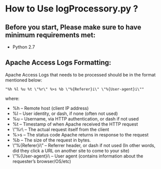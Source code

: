 # How to Use logProcessory.py ?

## Before you start, Please make sure to have minimum requirements met:

- Python 2.7

## Apache Access Logs Formatting:
Apache Access Logs that needs to be processed should be in the format mentioned below:

    "%h %l %u %t \"%r\" %>s %b \"%{Referer}i\" \"%{User-agent}i\""

where:
- %h – Remote host (client IP address)
- %l – User identity, or dash, if none (often not used)
- %u – Username, via HTTP authentication, or dash if not used
- %t – Timestamp of when Apache received the HTTP request
- \”%r\ – The actual request itself from the client
- %>s – The status code Apache returns in response to the request
- %b – The size of the request in bytes.
- \”%{Referer}i\” – Referrer header, or dash if not used  (In other words, did they click a URL on another site to come to your site)
- \”%{User-agent}i\ – User agent (contains information about the requester’s browser/OS/etc)
